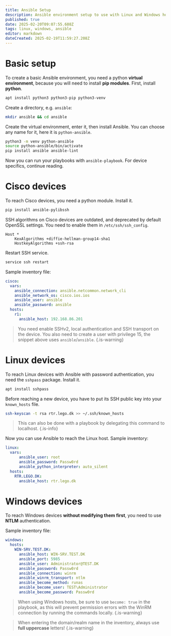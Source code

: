 ```yaml
---
title: Ansible Setup
description: Ansible environment setup to use with Linux and Windows hosts
published: true
date: 2025-02-20T09:07:55.608Z
tags: linux, windows, ansible
editor: markdown
dateCreated: 2025-02-19T11:59:27.208Z
---
```


# Basic setup

To create a basic Ansible environment, you need a python **virtual environment**, because you will need to install **pip modules**. First, install **python**.

```bash
apt install python3 python3-pip python3-venv
```

Create a directory, e.g. `ansible`:

```bash
mkdir ansible && cd ansible
```

Create the virtual environment, enter it, then install Ansible. You can choose any name for it, here it is `python-ansible`.

```bash
python3 -m venv python-ansible
source python-ansible/bin/activate
pip install ansible ansible-lint
```

Now you can run your playbooks with `ansible-playbook`. For device specifics, continue reading.

# Cisco devices

To reach Cisco devices, you need a python module. Install it.

```bash
pip install ansible-pylibssh
```

SSH algorithms on Cisco devices are outdated, and deprecated by default OpenSSL settings. You need to enable them in `/etc/ssh/ssh_config`.

```
Host *
    KexAlgorithms +diffie-hellman-group14-sha1
    HostkeyAlgorithms +ssh-rsa
```

Restart SSH service.

```bash
service ssh restart
```

Sample inventory file:

```yaml
cisco:
  vars:
    ansible_connection: ansible.netcommon.network_cli
    ansible_network_os: cisco.ios.ios
    ansible_user: ansible
    ansible_password: ansible
  hosts:
    r1:
      ansible_host: 192.168.86.201
```

> You need enable SSHv2, local authentication and SSH transport on the device. You also need to create a user with privilege 15, the snippet above uses `ansible`/`ansible`.
{.is-warning}

# Linux devices

To reach Linux devices with Ansible with password authentication, you need the `sshpass` package. Install it.

```bash
apt install sshpass
```

Before reaching a new device, you have to put its SSH public key into your `known_hosts` file.

```bash
ssh-keyscan -t rsa rtr.lego.dk >> ~/.ssh/known_hosts
```

> This can also be done with a playbook by delegating this command to localhost.
{.is-info}

Now you can use Ansible to reach the Linux host. Sample inventory:

```yaml
linux:
  vars:
      ansible_user: root
      ansible_password: Passw0rd
      ansible_python_interpreter: auto_silent
  hosts:
    RTR.LEGO.DK:
      ansible_host: rtr.lego.dk
```

# Windows devices

To reach Windows devices **without modifying them first**, you need to use **NTLM** authentication.

Sample inventory file:

```yaml
windows:
  hosts:
    WIN-SRV.TEST.DK:
      ansible_host: WIN-SRV.TEST.DK
      ansible_port: 5985
      ansible_user: Administrator@TEST.DK
      ansible_password: Passw0rd
      ansible_connection: winrm
      ansible_winrm_transport: ntlm
      ansible_become_method: runas
      ansible_become_user: TEST\Administrator
      ansible_become_password: Passw0rd
```

> When using Windows hosts, be sure to use `become: true` in the playbook, as this will prevent permission errors with the WinRM connection by running the commands locally.
{.is-warning}

> When entering the domain/realm name in the inventory, always use **full uppercase** letters!
{.is-warning}
